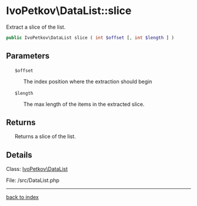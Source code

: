 # IvoPetkov\DataList::slice

Extract a slice of the list.

```php
public IvoPetkov\DataList slice ( int $offset [, int $length ] )
```

## Parameters

&nbsp;&nbsp;&nbsp;&nbsp;&nbsp;&nbsp;`$offset`

&nbsp;&nbsp;&nbsp;&nbsp;&nbsp;&nbsp;&nbsp;&nbsp;&nbsp;&nbsp;&nbsp;&nbsp;The index position where the extraction should begin

&nbsp;&nbsp;&nbsp;&nbsp;&nbsp;&nbsp;`$length`

&nbsp;&nbsp;&nbsp;&nbsp;&nbsp;&nbsp;&nbsp;&nbsp;&nbsp;&nbsp;&nbsp;&nbsp;The max length of the items in the extracted slice.

## Returns

&nbsp;&nbsp;&nbsp;&nbsp;&nbsp;&nbsp;Returns a slice of the list.

## Details

Class: [IvoPetkov\DataList](ivopetkov.datalist.class.md)

File: /src/DataList.php

---

[back to index](index.md)

